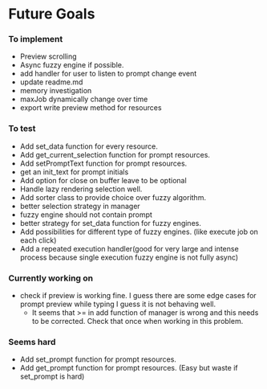 # Future Goals

### To implement

- Preview scrolling
- Async fuzzy engine if possible.
- add handler for user to listen to prompt change event
- update readme.md
- memory investigation
- maxJob dynamically change over time
- export write preview method for resources


### To test

- Add set\_data function for every resource.
- Add get\_current\_selection function for prompt resources.
- Add setPromptText function for prompt resources.
- get an init\_text for prompt initials
- Add option for close on buffer leave to be optional
- Handle lazy rendering selection well.
- Add sorter class to provide choice over fuzzy algorithm.
- better selection strategy in manager
- fuzzy engine should not contain prompt
- better strategy for set\_data function for fuzzy engines.
- Add possibilities for different type of fuzzy engines.
     (like execute job on each click)
- Add a repeated execution handler(good for very large and intense process
	because single execution fuzzy engine is not fully async)

### Currently working on
- check if preview is working fine. I guess there are some edge cases for
  prompt preview while typing I guess it is not behaving well.
  - It seems that >= in add function of  manager is wrong and this needs to be
    corrected.  Check that once when working in this problem.


### Seems hard
- Add set\_prompt function for prompt resources.
- Add get\_prompt function for prompt resources. (Easy but waste if set\_prompt
is hard)


